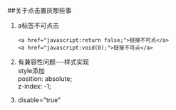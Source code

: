 ##关于点击置灰那些事
1. a标签不可点击
	
	```
	<a href="javascript:return false;">链接不可点</a>
	<a href="javascript:void(0);">链接不可点</a>
	```
2. 有兼容性问题---样式实现  
	style添加  
	position: absolute;  
	z-index: -1;
3. disable="true"	 				

